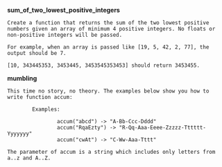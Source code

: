 __sum_of_two_lowest_positive_integers__

    Create a function that returns the sum of the two lowest positive numbers given an array of minimum 4 positive integers. No floats or non-positive integers will be passed.
    
    For example, when an array is passed like [19, 5, 42, 2, 77], the output should be 7.
    
    [10, 343445353, 3453445, 3453545353453] should return 3453455.


__mumbling__

    This time no story, no theory. The examples below show you how to write function accum:
    
            Examples:
    
                    accum("abcd") -> "A-Bb-Ccc-Dddd"
                    accum("RqaEzty") -> "R-Qq-Aaa-Eeee-Zzzzz-Tttttt-Yyyyyyy"
                    accum("cwAt") -> "C-Ww-Aaa-Tttt"
    
    The parameter of accum is a string which includes only letters from a..z and A..Z.
